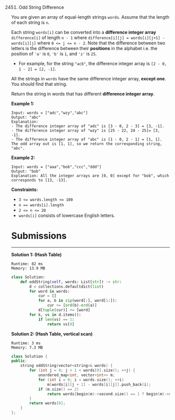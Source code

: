2451. Odd String Difference

You are given an array of equal-length strings `words`. Assume that the length of each string is `n`.

Each string `words[i]` can be converted into a **difference integer array** `difference[i]` of length `n - 1` where `difference[i][j] = words[i][j+1] - words[i][j]` where `0 <= j <= n - 2`. Note that the difference between two letters is the difference between their **positions** in the alphabet i.e. the position of `'a'` is `0`, `'b'` is `1`, and `'z'` is `25`.

* For example, for the string `"acb"`, the difference integer array is `[2 - 0, 1 - 2] = [2, -1]`.

All the strings in `words` have the same difference integer array, **except one**. You should find that string.

Return the string in words that has different **difference integer array**.

 

**Example 1:**
```
Input: words = ["adc","wzy","abc"]
Output: "abc"
Explanation: 
- The difference integer array of "adc" is [3 - 0, 2 - 3] = [3, -1].
- The difference integer array of "wzy" is [25 - 22, 24 - 25]= [3, -1].
- The difference integer array of "abc" is [1 - 0, 2 - 1] = [1, 1]. 
The odd array out is [1, 1], so we return the corresponding string, "abc".
```

**Example 2:**
```
Input: words = ["aaa","bob","ccc","ddd"]
Output: "bob"
Explanation: All the integer arrays are [0, 0] except for "bob", which corresponds to [13, -13].
```

**Constraints:**

* `3 <= words.length <= 100`
* `n == words[i].length`
* `2 <= n <= 20`
* `words[i]` consists of lowercase English letters.

# Submissions
---
**Solution 1: (Hash Table)**
```
Runtime: 82 ms
Memory: 13.9 MB
```
```python
class Solution:
    def oddString(self, words: List[str]) -> str:
        d = collections.defaultdict(list)
        for word in words:
            cur = []
            for a, b in zip(word[:], word[1:]):
                cur += [ord(b)-ord(a)]
            d[tuple(cur)] += [word]
        for k, vs in d.items():
            if len(vs) == 1:
                return vs[0]
```

**Solution 2: (Hash Table, vertical scan)**
```
Runtime: 3 ms
Memory: 7.3 MB
```
```c++
class Solution {
public:
    string oddString(vector<string>& words) {
        for (int j = 0; j + 1 < words[0].size(); ++j) {
            unordered_map<int, vector<int>> m;
            for (int i = 0; i < words.size(); ++i)
                m[words[i][j + 1] - words[i][j]].push_back(i);
            if (m.size() == 2)
                return words[begin(m)->second.size() == 1 ? begin(m)->second.back() : next(begin(m))->second.back()];
        }
        return words[0];
    }
};
```
